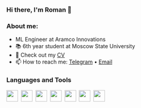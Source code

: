 ### Hi there, I'm Roman 👋

### About me:
- ML Engineer at Aramco Innovations
- 📚 6th year student at Moscow State University
- 📄 Check out my [CV](https://github.com/graphoman1535/graphoman1535/blob/main/Gataullin_Roman_CV(eng).pdf)
- 📫 How to reach me: [Telegram](https://t.me/RomanGataullin) • [Email](mailto:rghataullin96@gmail.com)

### Languages and Tools

<img src="https://cdn.jsdelivr.net/gh/devicons/devicon/icons/python/python-original-wordmark.svg" width="30" height="30"/>&nbsp;
<img src="https://cdn.jsdelivr.net/gh/devicons/devicon/icons/pandas/pandas-original.svg" width="30" height="30"/>&nbsp;
<img src="https://cdn.jsdelivr.net/gh/devicons/devicon/icons/numpy/numpy-original.svg" width="30" height="30"/>&nbsp;
<img src="https://cdn.jsdelivr.net/gh/devicons/devicon/icons/pytorch/pytorch-original.svg" width="30" height="30"/>&nbsp;
<img src="https://cdn.jsdelivr.net/gh/devicons/devicon/icons/git/git-original.svg" width="30" height="30"/>&nbsp;
<img src="https://cdn.jsdelivr.net/gh/devicons/devicon/icons/cplusplus/cplusplus-original.svg" width="30" height="30"/>&nbsp;
<img src="https://cdn.jsdelivr.net/gh/devicons/devicon/icons/c/c-original.svg" width="30" height="30"/>&nbsp;
